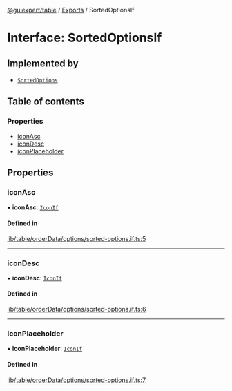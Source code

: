 [@guiexpert/table](../README.md) / [Exports](../modules.md) / SortedOptionsIf

# Interface: SortedOptionsIf

## Implemented by

- [`SortedOptions`](../classes/SortedOptions.md)

## Table of contents

### Properties

- [iconAsc](SortedOptionsIf.md#iconasc)
- [iconDesc](SortedOptionsIf.md#icondesc)
- [iconPlaceholder](SortedOptionsIf.md#iconplaceholder)

## Properties

### iconAsc

• **iconAsc**: [`IconIf`](IconIf.md)

#### Defined in

[lib/table/orderData/options/sorted-options.if.ts:5](https://github.com/guiexperttable/ge-table/blob/65d38fc/libs/table/src/lib/table/orderData/options/sorted-options.if.ts#L5)

___

### iconDesc

• **iconDesc**: [`IconIf`](IconIf.md)

#### Defined in

[lib/table/orderData/options/sorted-options.if.ts:6](https://github.com/guiexperttable/ge-table/blob/65d38fc/libs/table/src/lib/table/orderData/options/sorted-options.if.ts#L6)

___

### iconPlaceholder

• **iconPlaceholder**: [`IconIf`](IconIf.md)

#### Defined in

[lib/table/orderData/options/sorted-options.if.ts:7](https://github.com/guiexperttable/ge-table/blob/65d38fc/libs/table/src/lib/table/orderData/options/sorted-options.if.ts#L7)
